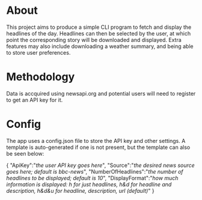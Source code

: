 # About
This project aims to produce a simple CLI program to fetch and display the headlines of the day.
Headlines can then be selected by the user, at which point the corresponding story will be downloaded and displayed.
Extra features may also include downloading a weather summary, and being able to store user preferences.

# Methodology
Data is accquired using newsapi.org and potential users will need to register to get an API key for it.

# Config
The app uses a config.json file to store the API key and other settings. A template is auto-generated if one is not present, but the template can also be seen below:

{
  "ApiKey":"*the user API key goes here*",
  "Source":"*the desired news source goes here; default is bbc-news*",
  "NumberOfHeadlines":"*the number of headlines to be displayed; default is 10*",
  "DisplayFormat":"*how much information is displayed: h for just headlines, h&d for headline and description, h&d&u for headline, description, url (default)*"
}
